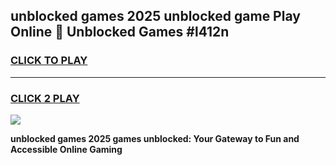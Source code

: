 
## unblocked games 2025 unblocked game Play Online 👋 Unblocked Games #l412n
<h3>
<a href="https://premium.freeplayer.one?title=unblocked_games_2025&ref=21F">CLICK TO PLAY</a></h3>
<hr>

<h3>
<a href="https://premium.freeplayer.one?title=unblocked_games_2025&ref=21F">CLICK 2 PLAY</a>
  
</h3>

<a href="https://premium.freeplayer.one?title=unblocked_games_2025&ref=21F/"><img src="https://clearcache.store/games.png"></a>


**unblocked games 2025 games unblocked: Your Gateway to Fun and Accessible Online Gaming**
